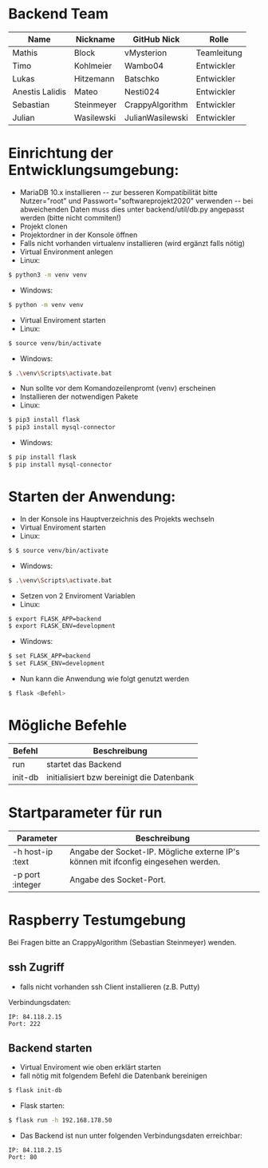 # Backend Team

Name | Nickname | GitHub Nick | Rolle
------------ | ------------ | ------------ | ------------
Mathis | Block | vMysterion | Teamleitung
Timo | Kohlmeier | Wambo04 | Entwickler
Lukas | Hitzemann | Batschko | Entwickler
Anestis Lalidis | Mateo | Nesti024 | Entwickler
Sebastian | Steinmeyer | CrappyAlgorithm | Entwickler
Julian | Wasilewski | JulianWasilewski | Entwickler

# Einrichtung der Entwicklungsumgebung:
- MariaDB 10.x installieren
-- zur besseren Kompatibilität bitte Nutzer="root" und Passwort="softwareprojekt2020" verwenden
-- bei abweichenden Daten muss dies unter backend/util/db.py angepasst werden (bitte nicht commiten!)
- Projekt clonen
- Projektordner in der Konsole öffnen
- Falls nicht vorhanden virtualenv installieren (wird ergänzt falls nötig)
- Virtual Environment anlegen
- Linux: 
```sh
$ python3 -m venv venv
```
- Windows:
```sh
$ python -m venv venv
```
- Virtual Enviroment starten
- Linux:
```sh
$ source venv/bin/activate
```
- Windows:
```sh
$ .\venv\Scripts\activate.bat
```
- Nun sollte vor dem Komandozeilenpromt (venv) erscheinen
- Installieren der notwendigen Pakete
- Linux: 
```sh
$ pip3 install flask
$ pip3 install mysql-connector
```
- Windows:
```sh
$ pip install flask
$ pip install mysql-connector
```

# Starten der Anwendung:
- In der Konsole ins Hauptverzeichnis des Projekts wechseln
- Virtual Enviroment starten
- Linux:
```sh
$ $ source venv/bin/activate
```
- Windows:
```sh
$ .\venv\Scripts\activate.bat
```
- Setzen von 2 Enviroment Variablen
- Linux: 
```sh
$ export FLASK_APP=backend
$ export FLASK_ENV=development
```
- Windows:
```sh
$ set FLASK_APP=backend
$ set FLASK_ENV=development
```
- Nun kann die Anwendung wie folgt genutzt werden
```sh
$ flask <Befehl>
```

# Mögliche Befehle
Befehl | Beschreibung
--- | ---
run | startet das Backend
init-db | initialisiert bzw bereinigt die Datenbank

# Startparameter für run
Parameter | Beschreibung
--- | ---
-h host-ip :text | Angabe der Socket-IP. Mögliche externe IP's können mit ifconfig eingesehen werden.
-p port :integer | Angabe des Socket-Port.

# Raspberry Testumgebung
Bei Fragen bitte an CrappyAlgorithm (Sebastian Steinmeyer) wenden.
## ssh Zugriff 
- falls nicht vorhanden ssh Client installieren (z.B. Putty)

Verbindungsdaten:
```
IP: 84.118.2.15
Port: 222
```

## Backend starten
- Virtual Enviroment wie oben erklärt starten
- fall nötig mit folgendem Befehl die Datenbank bereinigen
```sh
$ flask init-db
```
- Flask starten:
```sh
$ flask run -h 192.168.178.50 
```
- Das Backend ist nun unter folgenden Verbindungsdaten erreichbar:
```
IP: 84.118.2.15
Port: 80
```


